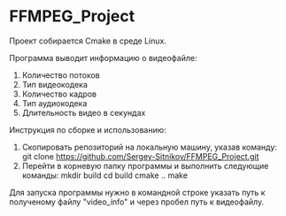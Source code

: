 # FFMPEG_Project
Проект собирается Cmake в среде Linux.

Программа выводит информацию о видеофайле:
1. Количество потоков
2. Тип видеокодека
3. Количество кадров
4. Тип аудиокодека
5. Длительность видео в секундах

Инструкция по сборке и использованию:
1. Скопировать репозиторий на локальную машину, указав команду: git clone https://github.com/Sergey-Sitnikov/FFMPEG_Project.git
2. Перейти в корневую папку программы и выполнить следующие команды:
    mkdir build
    cd build
    cmake ..
    make

Для запуска программы нужно в командной строке указать путь к полученому файлу "video_info" и через пробел путь к видеофайлу.
